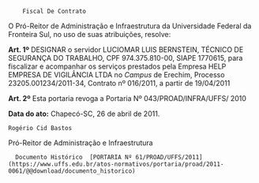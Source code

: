         Fiscal De Contrato  

O Pró-Reitor de Administração e Infraestrutura da Universidade Federal da Fronteira Sul, no uso de suas atribuições, resolve:

 **Art. 1º** DESIGNAR o servidor LUCIOMAR LUIS BERNSTEIN, TÉCNICO DE SEGURANÇA DO TRABALHO, CPF 974.375.810-00, SIAPE 1770615, para fiscalizar e acompanhar os serviços prestados pela Empresa HELP EMPRESA DE VIGILÂNCIA LTDA no *Campus* de Erechim, Processo 23205.001234/2011-34, Contrato nº 016/2011, a partir de 19/04/2011

 **Art. 2º** Esta portaria revoga a Portaria Nº 043/PROAD/INFRA/UFFS/ 2010

  

   **Data do ato:** Chapecó-SC, 26 de abril de 2011.   
 

    Rogério Cid Bastos   
 Pró-Reitor de Administração e Infraestrutura 

      Documento Histórico  [PORTARIA Nº 61/PROAD/UFFS/2011](https://www.uffs.edu.br/atos-normativos/portaria/proad/2011-0061/@@download/documento_historico)     
      